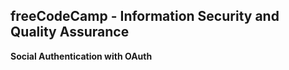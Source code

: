 **freeCodeCamp** - Information Security and Quality Assurance
------

**Social Authentication with OAuth**